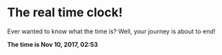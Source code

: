 # The real time clock!

Ever wanted to know what the time is? Well, your journey is about to end!

**The time is Nov 10, 2017, 02:53**